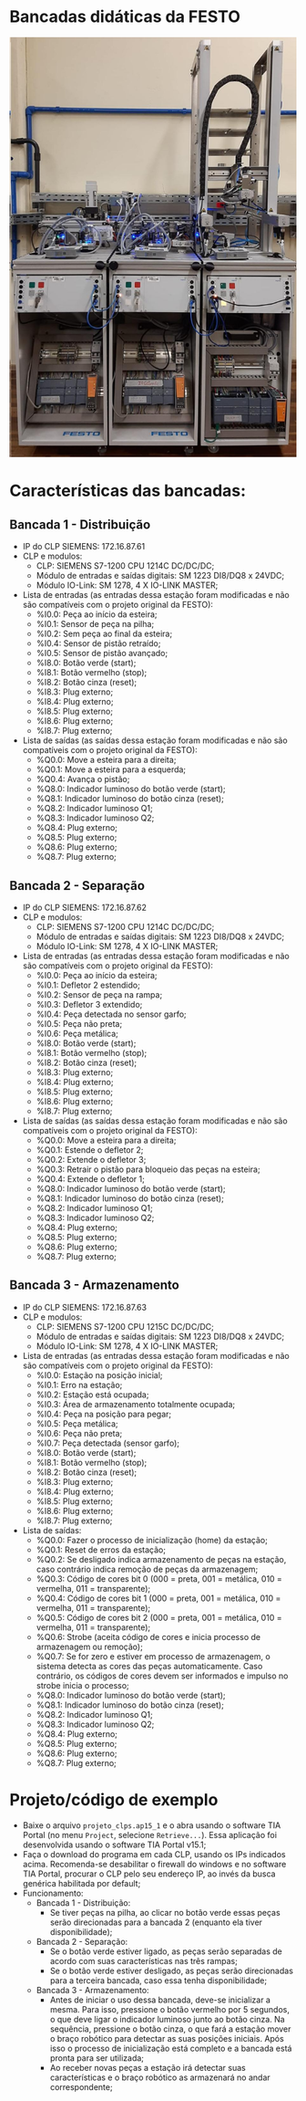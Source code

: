# Bancadas didáticas da FESTO

![bancadas](./foto.jpeg)

# Características das bancadas:

## Bancada 1 - Distribuição

- IP do CLP SIEMENS: 172.16.87.61
- CLP e modulos:
	- CLP: SIEMENS S7-1200 CPU 1214C DC/DC/DC;
	- Módulo de entradas e saídas digitais: SM 1223 DI8/DQ8 x 24VDC;
	- Módulo IO-Link: SM 1278, 4 X IO-LINK MASTER;
- Lista de entradas (as entradas dessa estação foram modificadas e não são compatíveis com o projeto original da FESTO):
    - %I0.0: Peça ao início da esteira;
    - %I0.1: Sensor de peça na pilha;
    - %I0.2: Sem peça ao final da esteira;
    - %I0.4: Sensor de pistão retraído;
    - %I0.5: Sensor de pistão avançado;
    - %I8.0: Botão verde (start);
    - %I8.1: Botão vermelho (stop);
    - %I8.2: Botão cinza (reset);
    - %I8.3: Plug externo;
    - %I8.4: Plug externo;
    - %I8.5: Plug externo;
    - %I8.6: Plug externo;
    - %I8.7: Plug externo;
- Lista de saídas (as saídas dessa estação foram modificadas e não são compatíveis com o projeto original da FESTO):
    - %Q0.0: Move a esteira para a direita;
    - %Q0.1: Move a esteira para a esquerda;
    - %Q0.4: Avança o pistão;
    - %Q8.0: Indicador luminoso do botão verde (start);
    - %Q8.1: Indicador luminoso do botão cinza (reset);
    - %Q8.2: Indicador luminoso Q1;
    - %Q8.3: Indicador luminoso Q2;
    - %Q8.4: Plug externo;
    - %Q8.5: Plug externo;
    - %Q8.6: Plug externo;
    - %Q8.7: Plug externo;

## Bancada 2 - Separação

- IP do CLP SIEMENS: 172.16.87.62
- CLP e modulos:
	- CLP: SIEMENS S7-1200 CPU 1214C DC/DC/DC;
	- Módulo de entradas e saídas digitais: SM 1223 DI8/DQ8 x 24VDC;
	- Módulo IO-Link: SM 1278, 4 X IO-LINK MASTER;
- Lista de entradas (as entradas dessa estação foram modificadas e não são compatíveis com o projeto original da FESTO):
    - %I0.0: Peça ao início da esteira;
    - %I0.1: Defletor 2 estendido;
    - %I0.2: Sensor de peça na rampa;
    - %I0.3: Defletor 3 extendido;
    - %I0.4: Peça detectada no sensor garfo;
    - %I0.5: Peça não preta;
    - %I0.6: Peça metálica;
    - %I8.0: Botão verde (start);
    - %I8.1: Botão vermelho (stop);
    - %I8.2: Botão cinza (reset);
    - %I8.3: Plug externo;
    - %I8.4: Plug externo;
    - %I8.5: Plug externo;
    - %I8.6: Plug externo;
    - %I8.7: Plug externo;
- Lista de saídas (as saídas dessa estação foram modificadas e não são compatíveis com o projeto original da FESTO):
    - %Q0.0: Move a esteira para a direita;
    - %Q0.1: Estende o defletor 2;
    - %Q0.2: Extende o defletor 3;
    - %Q0.3: Retrair o pistão para bloqueio das peças na esteira;
    - %Q0.4: Extende o defletor 1;
    - %Q8.0: Indicador luminoso do botão verde (start);
    - %Q8.1: Indicador luminoso do botão cinza (reset);
    - %Q8.2: Indicador luminoso Q1;
    - %Q8.3: Indicador luminoso Q2;
    - %Q8.4: Plug externo;
    - %Q8.5: Plug externo;
    - %Q8.6: Plug externo;
    - %Q8.7: Plug externo;

## Bancada 3 - Armazenamento

- IP do CLP SIEMENS: 172.16.87.63
- CLP e modulos:
	- CLP: SIEMENS S7-1200 CPU 1215C DC/DC/DC;
	- Módulo de entradas e saídas digitais: SM 1223 DI8/DQ8 x 24VDC;
	- Módulo IO-Link: SM 1278, 4 X IO-LINK MASTER;
- Lista de entradas (as entradas dessa estação foram modificadas e não são compatíveis com o projeto original da FESTO):
    - %I0.0: Estação na posição inicial;
    - %I0.1: Erro na estação;
    - %I0.2: Estação está ocupada;
    - %I0.3: Área de armazenamento totalmente ocupada;
    - %I0.4: Peça na posição para pegar;
    - %I0.5: Peça metálica;
    - %I0.6: Peça não preta;
    - %I0.7: Peça detectada (sensor garfo);
    - %I8.0: Botão verde (start);
    - %I8.1: Botão vermelho (stop);
    - %I8.2: Botão cinza (reset);
    - %I8.3: Plug externo;
    - %I8.4: Plug externo;
    - %I8.5: Plug externo;
    - %I8.6: Plug externo;
    - %I8.7: Plug externo;
- Lista de saídas:
    - %Q0.0: Fazer o processo de inicialização (home) da estação;
    - %Q0.1: Reset de erros da estação;
    - %Q0.2: Se desligado indica armazenamento de peças na estação, caso contrário indica remoção de peças da armazenagem;
    - %Q0.3: Código de cores bit 0 (000 = preta, 001 = metálica, 010 = vermelha, 011 = transparente);
    - %Q0.4: Código de cores bit 1 (000 = preta, 001 = metálica, 010 = vermelha, 011 = transparente);
    - %Q0.5: Código de cores bit 2 (000 = preta, 001 = metálica, 010 = vermelha, 011 = transparente);
    - %Q0.6: Strobe (aceita código de cores e inicia processo de armazenagem ou remoção);
    - %Q0.7: Se for zero e estiver em processo de armazenagem, o sistema detecta as cores das peças automaticamente. Caso contrário, os códigos de cores devem ser informados e impulso no strobe inicia o processo;
    - %Q8.0: Indicador luminoso do botão verde (start);
    - %Q8.1: Indicador luminoso do botão cinza (reset);
    - %Q8.2: Indicador luminoso Q1;
    - %Q8.3: Indicador luminoso Q2;
    - %Q8.4: Plug externo;
    - %Q8.5: Plug externo;
    - %Q8.6: Plug externo;
    - %Q8.7: Plug externo;

# Projeto/código de exemplo

- Baixe o arquivo `projeto_clps.ap15_1` e o abra usando o software TIA Portal (no menu `Project`, selecione `Retrieve...`). Essa aplicação foi desenvolvida usando o software TIA Portal v15.1;
- Faça o download do programa em cada CLP, usando os IPs indicados acima. Recomenda-se desabilitar o firewall do windows e no software TIA Portal, procurar o CLP pelo seu endereço IP, ao invés da busca genérica habilitada por default;
- Funcionamento:
    - Bancada 1 - Distribuição:
        - Se tiver peças na pilha, ao clicar no botão verde essas peças serão direcionadas para a bancada 2 (enquanto ela tiver disponibilidade);
    - Bancada 2 - Separação:
        - Se o botão verde estiver ligado, as peças serão separadas de acordo com suas características nas três rampas;
        - Se o botão verde estiver desligado, as peças serão direcionadas para a terceira bancada, caso essa tenha disponibilidade;
    - Bancada 3 - Armazenamento:
        - Antes de iniciar o uso dessa bancada, deve-se inicializar a mesma. Para isso, pressione o botão vermelho por 5 segundos, o que deve ligar o indicador luminoso junto ao botão cinza. Na sequência, pressione o botão cinza, o que fará a estação mover o braço robótico para detectar as suas posições iniciais. Após isso o processo de inicialização está completo e a bancada está pronta para ser utilizada;
        - Ao receber novas peças a estação irá detectar suas características e o braço robótico as armazenará no andar correspondente;
